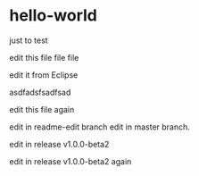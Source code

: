 # hello-world
just to test


edit this file file file

edit it from Eclipse

asdfadsfsadfsad

edit this file again

edit in readme-edit branch
edit in master branch.

edit in release v1.0.0-beta2

edit in release v1.0.0-beta2 again

